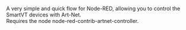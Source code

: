 A very simple and quick flow for Node-RED, allowing you to control the SmartVT devices with Art-Net.  
Requires the node node-red-contrib-artnet-controller.

